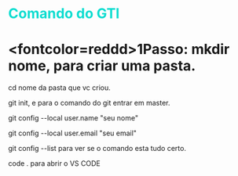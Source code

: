 # <font color=reddd> Comando do GTI</font>

# <fontcolor=reddd>1Passo:</font> mkdir nome, para criar uma pasta.

cd nome da pasta que vc criou.

git init, e para o comando do git entrar em master.

git config --local user.name "seu nome"

git config --local user.email "seu email"

git config --list para ver se o comando esta tudo certo.

code . para abrir o VS CODE
